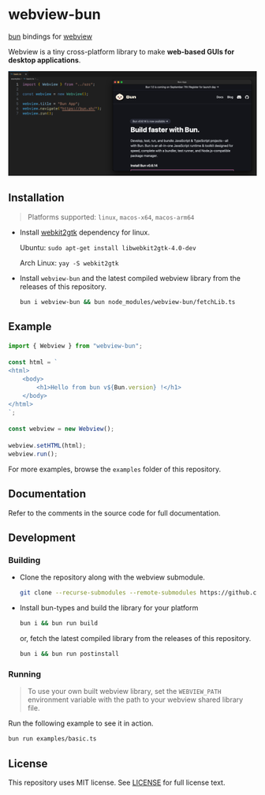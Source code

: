 # webview-bun

[bun](https://bun.sh/) bindings for [webview](https://github.com/webview/webview/)

Webview is a tiny cross-platform library to make **web-based GUIs for desktop applications**.

![](banner.png)



## Installation

> Platforms supported: `linux`, `macos-x64`, `macos-arm64`

- Install [webkit2gtk](https://webkitgtk.org/) dependency for linux.

  Ubuntu: `sudo apt-get install libwebkit2gtk-4.0-dev`

  Arch Linux: `yay -S webkit2gtk`

- Install `webview-bun` and the latest compiled webview library from the releases of this repository.

  ```bash
  bun i webview-bun && bun node_modules/webview-bun/fetchLib.ts
  ```



## Example

```typescript
import { Webview } from "webview-bun";

const html = `
<html>
    <body>
        <h1>Hello from bun v${Bun.version} !</h1>
    </body>
</html>
`;

const webview = new Webview();

webview.setHTML(html);
webview.run();
```

For more examples, browse the `examples` folder of this repository.



## Documentation

Refer to the comments in the source code for full documentation.



## Development

### Building

- Clone the repository along with the webview submodule.

  ```bash
  git clone --recurse-submodules --remote-submodules https://github.com/tr1ckydev/webview-bun.git
  ```

- Install bun-types and build the library for your platform

  ```bash
  bun i && bun run build
  ```
  
  or, fetch the latest compiled library from the releases of this repository.
  
  ```bash
  bun i && bun run postinstall
  ```

### Running

> To use your own built webview library, set the `WEBVIEW_PATH` environment variable with the path to your webview shared library file.

Run the following example to see it in action.

```bash
bun run examples/basic.ts
```



## License

This repository uses MIT license. See [LICENSE](https://github.com/tr1ckydev/webview-bun/blob/main/LICENSE) for full license text.
